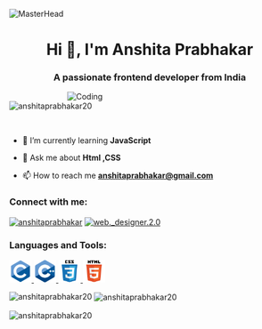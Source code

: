 ![MasterHead](https://www.sevenstarwebsolutions.com/wp-content/uploads/2019/06/html-css-banner.png)
<h1 align="center">Hi 👋, I'm Anshita Prabhakar</h1>
<h3 align="center">A passionate frontend developer from India</h3>
<img align="right" alt="Coding" width="400" src="https://cdn.dribbble.com/users/1162077/screenshots/3848914/programmer.gif">

<p align="left"> <img src="https://komarev.com/ghpvc/?username=anshitaprabhakar20&label=Profile%20views&color=0e75b6&style=flat" alt="anshitaprabhakar20" /> </p>

<p align="left"> <a href="https://twitter.com/" target="blank"><img src="https://img.shields.io/twitter/follow/?logo=twitter&style=for-the-badge" alt="" /></a> </p>

- 🌱 I’m currently learning **JavaScript**

- 💬 Ask me about **Html ,CSS**

- 📫 How to reach me **anshitaprabhakar@gmail.com**

<h3 align="left">Connect with me:</h3>
<p align="left">
<a href="https://linkedin.com/in/anshitaprabhakar" target="blank"><img align="center" src="https://raw.githubusercontent.com/rahuldkjain/github-profile-readme-generator/master/src/images/icons/Social/linked-in-alt.svg" alt="anshitaprabhakar" height="30" width="40" /></a>
<a href="https://instagram.com/web._designer.2.0" target="blank"><img align="center" src="https://raw.githubusercontent.com/rahuldkjain/github-profile-readme-generator/master/src/images/icons/Social/instagram.svg" alt="web._designer.2.0" height="30" width="40" /></a>
</p>

<h3 align="left">Languages and Tools:</h3>
<p align="left"> <a href="https://www.cprogramming.com/" target="_blank" rel="noreferrer"> <img src="https://raw.githubusercontent.com/devicons/devicon/master/icons/c/c-original.svg" alt="c" width="40" height="40"/> </a> <a href="https://www.w3schools.com/cpp/" target="_blank" rel="noreferrer"> <img src="https://raw.githubusercontent.com/devicons/devicon/master/icons/cplusplus/cplusplus-original.svg" alt="cplusplus" width="40" height="40"/> </a> <a href="https://www.w3schools.com/css/" target="_blank" rel="noreferrer"> <img src="https://raw.githubusercontent.com/devicons/devicon/master/icons/css3/css3-original-wordmark.svg" alt="css3" width="40" height="40"/> </a> <a href="https://www.w3.org/html/" target="_blank" rel="noreferrer"> <img src="https://raw.githubusercontent.com/devicons/devicon/master/icons/html5/html5-original-wordmark.svg" alt="html5" width="40" height="40"/> </a> </p>

<p><img align="left" src="https://github-readme-stats.vercel.app/api/top-langs?username=anshitaprabhakar20&show_icons=true&locale=en&layout=compact" alt="anshitaprabhakar20" /></p>

<p>&nbsp;<img align="center" src="https://github-readme-stats.vercel.app/api?username=anshitaprabhakar20&show_icons=true&locale=en" alt="anshitaprabhakar20" /></p>

<p><img align="center" src="https://github-readme-streak-stats.herokuapp.com/?user=anshitaprabhakar20&" alt="anshitaprabhakar20" /></p>
